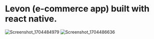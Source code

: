 # Levon (e-commerce app) built with react native.


![Screenshot_1704484979](https://github.com/aekimena/react-native-e-commerce-app/assets/129546723/4566c2b1-7b06-474b-aedf-db2f3c3f2ddc)
![Screenshot_1704486636](https://github.com/aekimena/react-native-e-commerce-app/assets/129546723/b7fcb92f-b1de-478e-b5a8-f8d97f36c5fa)
